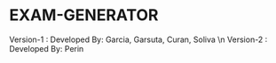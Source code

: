 # EXAM-GENERATOR
Version-1 : Developed By: Garcia, Garsuta, Curan, Soliva \n
Version-2 : Developed By: Perin
